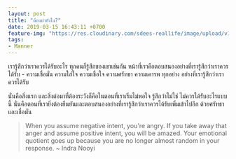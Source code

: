 ```yaml
---
layout: post
title: "ต้องทำยังไง?"
date: 2019-03-15 16:43:11 +0700
feature-img: "https://res.cloudinary.com/sdees-reallife/image/upload/v1555658919/sample_feature_img.png"
tags:
- Manner
---
```

เรารู้สึกว่าเราควรได้รับอะไร ทุกคนก็รู้สึกของเขาเช่นกัน หน้าที่เราคือตอบสนองอย่างที่เรารู้สึกว่าเราควรได้รับ - ความเชื่อมั่น ความใส่ใจ ความเชื่อใจ ความศรัทธา ความเคารพ ทุกอย่าง อย่างที่เรารู้สึกว่าเราควรได้รับ

นั่นคือสิ่งแรก และสิ่งต่อมาที่ต้องระวังก็คือในตอนที่เราเริ่มไม่พอใจ รู้สึกว่าไม่ใช่ ไม่ควรได้รับอะไรแบบนี้ นั่นคือตอนที่เรายิ่งต้องยืนยันและตอบสนองอย่างที่เรารู้สึกว่าเราควรได้รับเพิ่มเข้าไปอีก ด้วยศรัทธาและเชื่อมั่น

> When you assume negative intent, you're angry. If you take away that anger and assume positive intent, you will be amazed. Your emotional quotient goes up because you are no longer almost random in your response. ~ Indra Nooyi
